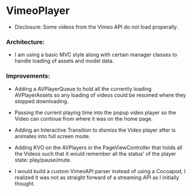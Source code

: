 # VimeoPlayer

- Disclosure: Some videos from the Vimeo API do not load properally.

### Architecture:

- I am using a basic MVC style along with certain manager classes to handle loading of assets and model data.

### Improvements:

- Adding a AVPlayerQueue to hold all the currently loading AVPlayerAssets so any loading of videos could be resumed where they stopped downloading.

- Passing the current playing time into the popup video player so the Video can continue from where it was on the home page.

- Adding an Interactive Transition to dismiss the Video player after is animates into full screen mode.

- Adding KVO on the AVPlayers in the PageViewController that holds all the Videos such that it would remember all the status' of the player state: play/pause/mute.

- I would build a custom VimeoAPI parser instead of using a Cocoapod, I realized it was not as straight forward of a streaming API as I initially thought.

